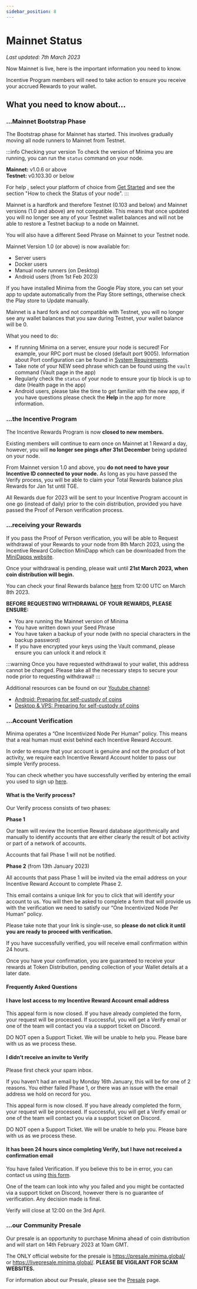 ```yaml
---
sidebar_position: 8
---
```


# Mainnet Status

*Last updated: 7th March 2023*

Now Mainnet is live, here is the important information you need to know.

Incentive Program members will need to take action to ensure you receive your accrued Rewards to your wallet.

<!-- Roadmap of events prior to coin distribution: -->

<!-- ![Community Roadmap](/img/about/Community_roadmap.png) -->

## What you need to know about… 

### ...Mainnet Bootstrap Phase

The Bootstrap phase for Mainnet has started. This involves gradually moving all node runners to Mainnet from Testnet. 

:::info Checking your version
To check the version of Minima you are running, you can run the `status` command on your node.

**Mainnet:** v1.0.6 or above <br/> 
**Testnet:** v0.103.30 or below 

For help , select your platform of choice from [Get Started](/docs/runanode/get_started) and see the section "How to check the Status of your node".
:::

Mainnet is a hardfork and therefore Testnet (0.103 and below) and Mainnet versions (1.0 and above) are not compatible. This means that once updated you will no longer see any of your Testnet wallet balances and will not be able to restore a Testnet backup to a node on Mainnet. 

You will also have a different Seed Phrase on Mainnet to your Testnet node.

Mainnet Version 1.0 (or above) is now available for:

- Server users
- Docker users
- Manual node runners (on Desktop)
- Android users (from 1st Feb 2023)

If you have installed Minima from the Google Play store, you can set your app to update automatically from the Play Store settings, otherwise check the Play store to Update manually.

Mainnet is a hard fork and not compatible with Testnet, you will no longer see any wallet balances that you saw during Testnet, your wallet balance will be 0.

What you need to do:
- If running Minima on a server, ensure your node is secured! For example, your RPC port must be closed (default port 9005). Information about Port configuration can be found in [System Requirements](/docs/runanode/systemrequirements).
- Take note of your NEW seed phrase which can be found using the `vault` command (Vault page in the app)
- Regularly check the `status` of your node to ensure your tip block is up to date (Health page in the app)
- Android users, please take the time to get familiar with the new app, if you have questions please check the **Help** in the app for more information.


### ...the Incentive Program
The Incentive Rewards Program is now **closed to new members.**

Existing members will continue to earn once on Mainnet at 1 Reward a day, however, you will **no longer see pings after 31st December** being updated on your node.

From Mainnet version 1.0 and above, you **do not need to have your Incentive ID connected to your node.** As long as you have passed the Verify process, you will be able to claim your Total Rewards balance plus Rewards for Jan 1st until TGE. 

All Rewards due for 2023 will be sent to your Incentive Program account in one go (instead of daily) prior to the coin distribution, provided you have passed the Proof of Person verification process.

### ...receiving your Rewards

If you pass the Proof of Person verification, you will be able to Request withdrawal of your Rewards to your node from 8th March 2023, using the Incentive Reward Collection MiniDapp which can be downloaded from the [MiniDapps website](https://minidapps.minima.global/). 

Once your withdrawal is pending, please wait until **21st March 2023, when coin distribution will begin.**

You can check your final Rewards balance [here](https://rewards.minima.global/) from 12:00 UTC on March 8th 2023.

**BEFORE REQUESTING WITHDRAWAL OF YOUR REWARDS, PLEASE ENSURE:**
- You are running the Mainnet version of Minima
- You have written down your Seed Phrase
- You have taken a backup of your node (with no special characters in the backup password)
- If you have encrypted your keys using the Vault command, please ensure you can unlock it and relock it

:::warning
Once you have requested withdrawal to your wallet, this address cannot be changed. Please take all the necessary steps to secure your node prior to requesting withdrawal!
:::

Additional resources can be found on our [Youtube channel](https://www.youtube.com/@MinimaGlobal/videos):
- [Android: Preparing for self-custody of coins](https://www.youtube.com/watch?v=RMsVgtdDB-o&t=579s)
- [Desktop & VPS: Preparing for self-custody of coins](https://www.youtube.com/watch?v=CDV8GQwxxPA)

### ...Account Verification

Minima operates a “One Incentivized Node Per Human” policy. This means that a real human must exist behind each Incentive Reward Account.

In order to ensure that your account is genuine and not the product of bot activity, we require each Incentive Reward Account holder to pass our simple Verify process.

You can check whether you have successfully verified by entering the email you used to sign up [here](https://verify.minima.global/results).

#### What is the Verify process?

Our Verify process consists of two phases:

**Phase 1**

Our team will review the Incentive Reward database algorithmically and manually to identify accounts that are either clearly the result of bot activity or part of a network of accounts.

Accounts that fail Phase 1 will not be notified.

**Phase 2** (from 13th January 2023)

All accounts that pass Phase 1 will be invited via the email address on your Incentive Reward Account to complete Phase 2.

This email contains a unique link for you to click that will identify your account to us. You will then be asked to complete a form that will provide us with the verification we need to satisfy our “One Incentivized Node Per Human” policy.

Please take note that your link is single-use, so **please do not click it until you are ready to proceed with verification.**

If you have successfully verified, you will receive email confirmation within 24 hours. 

Once you have your confirmation, you are guaranteed to receive your rewards at Token Distribution, pending collection of your Wallet details at a later date.

#### Frequently Asked Questions

#### I have lost access to my Incentive Reward Account email address

This appeal form is now closed. If you have already completed the form, your request will be processed.
If successful, you will get a Verify email or one of the team will contact you via a support ticket on Discord.

DO NOT open a Support Ticket. We will be unable to help you. Please bare with us as we process these.
<!-- 
You can use [this form](https://docs.google.com/forms/d/e/1FAIpQLSc8wEMYdjpSI_xx0l075SyEeX3oXjtvgSOESLVYFgceM1HuOA/viewform?usp=sf_link) to tell us about your account and what address you want to change to. We will send you your invite once this is processed. -->

#### I didn’t receive an invite to Verify

Please first check your spam inbox. 

If you haven’t had an email by Monday 16th January, this will be for one of 2 reasons. You either failed Phase 1, or there was an issue with the email address we hold on record for you. 

This appeal form is now closed. If you have already completed the form, your request will be processed.
If successful, you will get a Verify email or one of the team will contact you via a support ticket on Discord.

DO NOT open a Support Ticket. We will be unable to help you. Please bare with us as we process these.

<!--
Complete [this form](https://docs.google.com/forms/d/e/1FAIpQLSfoSwdl6o_hsZQR6BE_iiOmocEGaC4jCnHUGpXfnGAYb_zy2A/viewform?usp=sf_link) if you did not receive the email.

DO NOT open a Support Ticket. We will be unable to help you.

If successful, you will get a Verify email or one of the team will contact you via a support ticket on Discord.

Please bare with us as we process these. -->

#### It has been 24 hours since completing Verify, but I have not received a confirmation email

You have failed Verification. If you believe this to be in error, you can contact us using [this form](https://docs.google.com/forms/d/e/1FAIpQLSe-khUVayeVDB8zbXVmm5w82CPxeiqD_Xn3OcnIyHdnjwAl2g/viewform?usp=sf_link).

One of the team can look into why you failed and you might be contacted via a support ticket on Discord, however there is no guarantee of verification. Any decision made is final.

Verify will close at 12:00 on the 3rd April.

### ...our Community Presale

Our presale is an opportunity to purchase Minima ahead of coin distribution and will start on 14th February 2023 at 10am GMT.

The ONLY official website for the presale is https://presale.minima.global/ or https://livepresale.minima.global/. **PLEASE BE VIGILANT FOR SCAM WEBSITES.**

For information about our Presale, please see the [Presale](/docs/about/presale) page.

